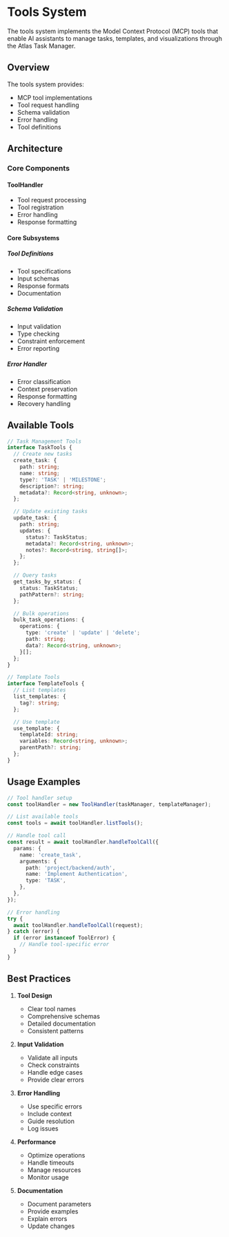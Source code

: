 # Tools System

The tools system implements the Model Context Protocol (MCP) tools that enable AI assistants to
manage tasks, templates, and visualizations through the Atlas Task Manager.

## Overview

The tools system provides:

- MCP tool implementations
- Tool request handling
- Schema validation
- Error handling
- Tool definitions

## Architecture

### Core Components

#### ToolHandler

- Tool request processing
- Tool registration
- Error handling
- Response formatting

#### Core Subsystems

##### Tool Definitions

- Tool specifications
- Input schemas
- Response formats
- Documentation

##### Schema Validation

- Input validation
- Type checking
- Constraint enforcement
- Error reporting

##### Error Handler

- Error classification
- Context preservation
- Response formatting
- Recovery handling

## Available Tools

```typescript
// Task Management Tools
interface TaskTools {
  // Create new tasks
  create_task: {
    path: string;
    name: string;
    type?: 'TASK' | 'MILESTONE';
    description?: string;
    metadata?: Record<string, unknown>;
  };

  // Update existing tasks
  update_task: {
    path: string;
    updates: {
      status?: TaskStatus;
      metadata?: Record<string, unknown>;
      notes?: Record<string, string[]>;
    };
  };

  // Query tasks
  get_tasks_by_status: {
    status: TaskStatus;
    pathPattern?: string;
  };

  // Bulk operations
  bulk_task_operations: {
    operations: {
      type: 'create' | 'update' | 'delete';
      path: string;
      data?: Record<string, unknown>;
    }[];
  };
}

// Template Tools
interface TemplateTools {
  // List templates
  list_templates: {
    tag?: string;
  };

  // Use template
  use_template: {
    templateId: string;
    variables: Record<string, unknown>;
    parentPath?: string;
  };
}
```

## Usage Examples

```typescript
// Tool handler setup
const toolHandler = new ToolHandler(taskManager, templateManager);

// List available tools
const tools = await toolHandler.listTools();

// Handle tool call
const result = await toolHandler.handleToolCall({
  params: {
    name: 'create_task',
    arguments: {
      path: 'project/backend/auth',
      name: 'Implement Authentication',
      type: 'TASK',
    },
  },
});

// Error handling
try {
  await toolHandler.handleToolCall(request);
} catch (error) {
  if (error instanceof ToolError) {
    // Handle tool-specific error
  }
}
```

## Best Practices

1. **Tool Design**

   - Clear tool names
   - Comprehensive schemas
   - Detailed documentation
   - Consistent patterns

2. **Input Validation**

   - Validate all inputs
   - Check constraints
   - Handle edge cases
   - Provide clear errors

3. **Error Handling**

   - Use specific errors
   - Include context
   - Guide resolution
   - Log issues

4. **Performance**

   - Optimize operations
   - Handle timeouts
   - Manage resources
   - Monitor usage

5. **Documentation**
   - Document parameters
   - Provide examples
   - Explain errors
   - Update changes
